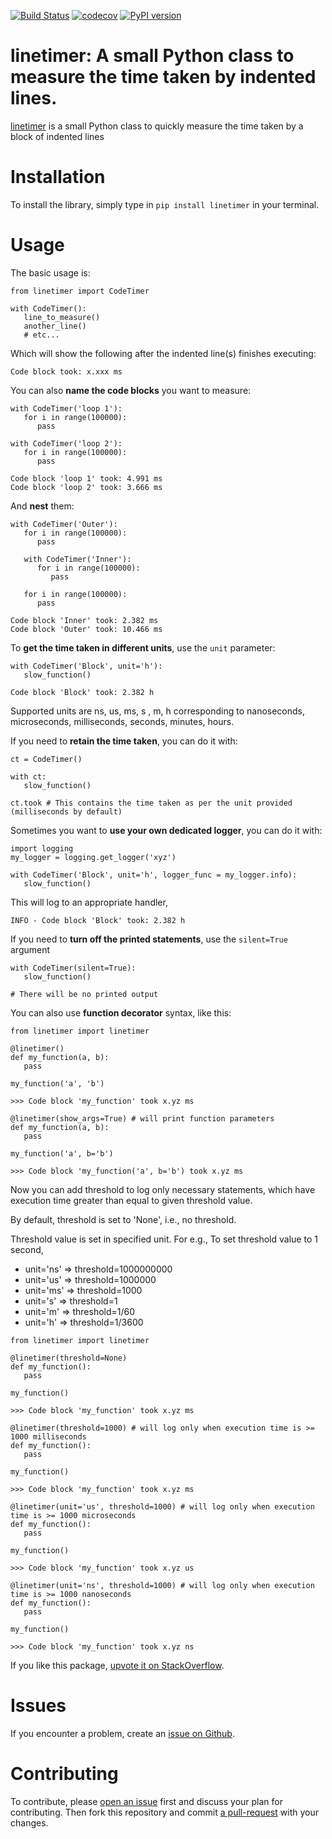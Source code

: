 [![Build Status](https://travis-ci.com/JustasB/linetimer.svg?branch=master)](https://travis-ci.com/JustasB/linetimer)
[![codecov](https://codecov.io/gh/JustasB/linetimer/branch/master/graph/badge.svg)](https://codecov.io/gh/JustasB/linetimer)
[![PyPI version](https://badge.fury.io/py/linetimer.svg)](https://badge.fury.io/py/linetimer)

# linetimer: A small Python class to measure the time taken by indented lines.

[linetimer](https://pypi.org/project/linetimer/) is a small Python class to quickly measure the time taken by a block of indented lines

# Installation

To install the library, simply type in `pip install linetimer` in your terminal.

# Usage

The basic usage is:

```
from linetimer import CodeTimer

with CodeTimer():
   line_to_measure()
   another_line()
   # etc...
```

Which will show the following after the indented line(s) finishes executing:

```
Code block took: x.xxx ms
```

You can also **name the code blocks** you want to measure:

```
with CodeTimer('loop 1'):
   for i in range(100000):
      pass

with CodeTimer('loop 2'):
   for i in range(100000):
      pass

Code block 'loop 1' took: 4.991 ms
Code block 'loop 2' took: 3.666 ms
```

And **nest** them:

```
with CodeTimer('Outer'):
   for i in range(100000):
      pass

   with CodeTimer('Inner'):
      for i in range(100000):
         pass

   for i in range(100000):
      pass

Code block 'Inner' took: 2.382 ms
Code block 'Outer' took: 10.466 ms
```

To **get the time taken in different units**, use the `unit` parameter:
```
with CodeTimer('Block', unit='h'):
   slow_function()
   
Code block 'Block' took: 2.382 h
```

Supported units are ns, us, ms, s , m, h corresponding to nanoseconds, microseconds, milliseconds, seconds, minutes, hours.

If you need to **retain the time taken**, you can do it with:
```
ct = CodeTimer()

with ct:
   slow_function()
   
ct.took # This contains the time taken as per the unit provided (milliseconds by default)
```

Sometimes you want to **use your own dedicated logger**, you can do it with:
```
import logging
my_logger = logging.get_logger('xyz')

with CodeTimer('Block', unit='h', logger_func = my_logger.info):
   slow_function()
```
This will log to an appropriate handler,
```
INFO - Code block 'Block' took: 2.382 h
```

If you need to **turn off the printed statements**, use the `silent=True` argument

```
with CodeTimer(silent=True):
   slow_function()
   
# There will be no printed output
```

You can also use **function decorator** syntax, like this:

```
from linetimer import linetimer

@linetimer()
def my_function(a, b):
   pass

my_function('a', 'b')

>>> Code block 'my_function' took x.yz ms

@linetimer(show_args=True) # will print function parameters
def my_function(a, b):
   pass

my_function('a', b='b')

>>> Code block 'my_function('a', b='b') took x.yz ms

```

Now you can add threshold to log only necessary statements, which have execution
time greater than equal to given threshold value.

By default, threshold is set to 'None', i.e., no threshold.

Threshold value is set in specified unit.
For e.g., To set threshold value to 1 second, 
- unit='ns' => threshold=1000000000
- unit='us' => threshold=1000000
- unit='ms' => threshold=1000
- unit='s' => threshold=1
- unit='m' => threshold=1/60
- unit='h' => threshold=1/3600
```
from linetimer import linetimer

@linetimer(threshold=None)
def my_function():
   pass

my_function()

>>> Code block 'my_function' took x.yz ms

@linetimer(threshold=1000) # will log only when execution time is >= 1000 milliseconds
def my_function():
   pass

my_function()

>>> Code block 'my_function' took x.yz ms

@linetimer(unit='us', threshold=1000) # will log only when execution time is >= 1000 microseconds
def my_function():
   pass

my_function()

>>> Code block 'my_function' took x.yz us

@linetimer(unit='ns', threshold=1000) # will log only when execution time is >= 1000 nanoseconds
def my_function():
   pass

my_function()

>>> Code block 'my_function' took x.yz ns

```

If you like this package, [upvote it on StackOverflow](https://stackoverflow.com/a/52749808/407108).

# Issues
If you encounter a problem, create an [issue on Github](https://github.com/JustasB/linetimer/issues).

# Contributing
To contribute, please [open an issue](https://github.com/JustasB/linetimer/issues) first and discuss your plan for contributing. Then fork this repository and commit [a pull-request](https://help.github.com/en/articles/about-pull-requests) with your changes.

